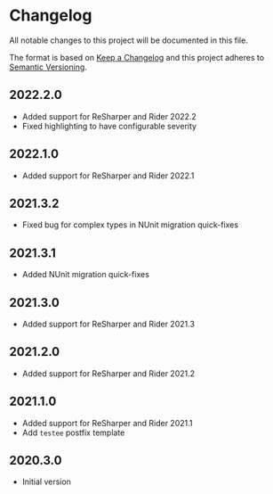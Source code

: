 # Changelog
All notable changes to this project will be documented in this file.

The format is based on [Keep a Changelog](http://keepachangelog.com/en/1.0.0/)
and this project adheres to [Semantic Versioning](http://semver.org/spec/v2.0.0.html).

## 2022.2.0
- Added support for ReSharper and Rider 2022.2
- Fixed highlighting to have configurable severity

## 2022.1.0
- Added support for ReSharper and Rider 2022.1

## 2021.3.2
- Fixed bug for complex types in NUnit migration quick-fixes

## 2021.3.1
- Added NUnit migration quick-fixes

## 2021.3.0
- Added support for ReSharper and Rider 2021.3

## 2021.2.0
- Added support for ReSharper and Rider 2021.2

## 2021.1.0
- Added support for ReSharper and Rider 2021.1
- Add `testee` postfix template

## 2020.3.0
- Initial version
